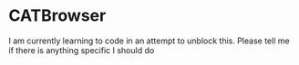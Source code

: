 # CATBrowser
I am currently learning to code in an attempt to unblock this. Please tell me if there is anything specific I should do
